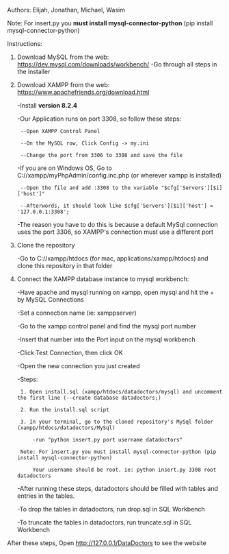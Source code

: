﻿Authors: 
Elijah, Jonathan, Michael, Wasim

Note: For insert.py you **must install mysql-connector-python** (pip install mysql-connector-python)

Instructions:
1. Download MySQL from the web: https://dev.mysql.com/downloads/workbench/
	-Go through all steps in the installer
   
2. Download XAMPP from the web: https://www.apachefriends.org/download.html
	
 	-Install **version 8.2.4**
	
 	-Our Application runs on port 3308, so follow these steps:

   		--Open XAMPP Control Panel

   		--On the MySQL row, Click Config -> my.ini

   		--Change the port from 3306 to 3308 and save the file
   
   	-If you are on Windows OS, Go to C://xampp/myPhpAdmin/config.inc.php (or wherever xampp is installed)

   		--Open the file and add :3308 to the variable "$cfg['Servers'][$i]['host']"

   		--Afterwords, it should look like $cfg['Servers'][$i]['host'] = '127.0.0.1:3308';

   -The reason you have to do this is because a default MySql connection uses the port 3306, so XAMPP's connection must use a different port

4. Clone the repository
	
 	-Go to C://xampp/htdocs (for mac, applications/xampp/htdocs) and clone this repository in that folder

5. Connect the XAMPP database instance to mysql workbench:
	
   -Have apache and mysql running on xampp, open mysql and hit the + by MySQL Connections
	
   -Set a connection name (ie: xamppserver)
	
   -Go to the xampp control panel and find the mysql port number

   -Insert that number into the Port input on the mysql workbench

   -Click Test Connection, then click OK

   -Open the new connection you just created

    -Steps:

   		1. Open install.sql (xampp/htdocs/datadoctors/mysql) and uncomment the first line (--create database datadoctors;)

   		2. Run the install.sql script 

   		3. In your terminal, go to the cloned repository's MySql folder (xampp/htdocs/datadoctors/MySql)

   			-run "python insert.py port username datadoctors"

   		Note: For insert.py you must install mysql-connector-python (pip install mysql-connector-python)

   			Your username should be root. ie: python insert.py 3308 root datadoctors

    -After running these steps, datadoctors should be filled with tables and entries in the tables.

    -To drop the tables in datadoctors, run drop.sql in SQL Workbench

    -To truncate the tables in datadoctors, run truncate.sql in SQL Workbench


After these steps, Open http://127.0.0.1/DataDoctors to see the website
